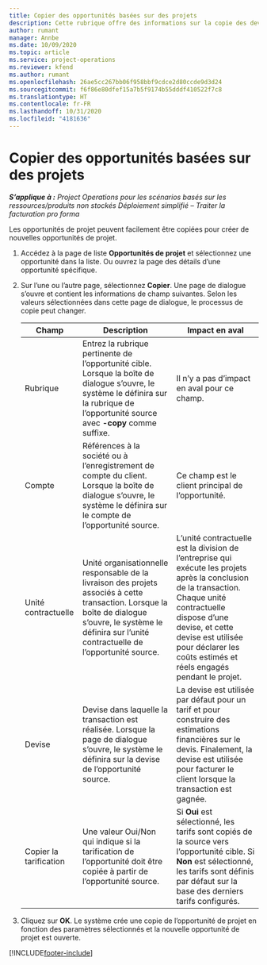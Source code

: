 ```yaml
---
title: Copier des opportunités basées sur des projets
description: Cette rubrique offre des informations sur la copie des devis selon les opportunités dans Project Operations.
author: rumant
manager: Annbe
ms.date: 10/09/2020
ms.topic: article
ms.service: project-operations
ms.reviewer: kfend
ms.author: rumant
ms.openlocfilehash: 26ae5cc267bb06f958bbf9cdce2d80ccde9d3d24
ms.sourcegitcommit: f6f86e80dfef15a7b5f9174b55dddf410522f7c8
ms.translationtype: HT
ms.contentlocale: fr-FR
ms.lasthandoff: 10/31/2020
ms.locfileid: "4181636"
---
```

# <a name="copy-project-based-opportunities"></a>Copier des opportunités basées sur des projets

_**S’applique à :** Project Operations pour les scénarios basés sur les ressources/produits non stockés Déploiement simplifié – Traiter la facturation pro forma_


Les opportunités de projet peuvent facilement être copiées pour créer de nouvelles opportunités de projet. 

1. Accédez à la page de liste **Opportunités de projet** et sélectionnez une opportunité dans la liste. Ou ouvrez la page des détails d’une opportunité spécifique. 
2. Sur l’une ou l’autre page, sélectionnez **Copier**. Une page de dialogue s’ouvre et contient les informations de champ suivantes. Selon les valeurs sélectionnées dans cette page de dialogue, le processus de copie peut changer.

    | **Champ** | **Description** | **Impact en aval** |
    | --- | --- | --- |
    | Rubrique | Entrez la rubrique pertinente de l’opportunité cible. Lorsque la boîte de dialogue s’ouvre, le système le définira sur la rubrique de l’opportunité source avec **-copy** comme suffixe. | Il n’y a pas d’impact en aval pour ce champ. |
    | Compte | Références à la société ou à l’enregistrement de compte du client. Lorsque la boîte de dialogue s’ouvre, le système le définira sur le compte de l’opportunité source. | Ce champ est le client principal de l’opportunité. |
    | Unité contractuelle | Unité organisationnelle responsable de la livraison des projets associés à cette transaction. Lorsque la boîte de dialogue s’ouvre, le système le définira sur l’unité contractuelle de l’opportunité source. | L’unité contractuelle est la division de l’entreprise qui exécute les projets après la conclusion de la transaction. Chaque unité contractuelle dispose d’une devise, et cette devise est utilisée pour déclarer les coûts estimés et réels engagés pendant le projet. |
    | Devise | Devise dans laquelle la transaction est réalisée. Lorsque la page de dialogue s’ouvre, le système le définira sur la devise de l’opportunité source. | La devise est utilisée par défaut pour un tarif et pour construire des estimations financières sur le devis. Finalement, la devise est utilisée pour facturer le client lorsque la transaction est gagnée. |
    | Copier la tarification | Une valeur Oui/Non qui indique si la tarification de l’opportunité doit être copiée à partir de l’opportunité source. | Si **Oui** est sélectionné, les tarifs sont copiés de la source vers l’opportunité cible. Si **Non** est sélectionné, les tarifs sont définis par défaut sur la base des derniers tarifs configurés. |

3. Cliquez sur **OK**. Le système crée une copie de l’opportunité de projet en fonction des paramètres sélectionnés et la nouvelle opportunité de projet est ouverte.


[!INCLUDE[footer-include](../includes/footer-banner.md)]